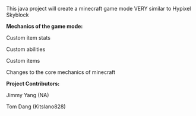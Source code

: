 This java project will create a minecraft game mode VERY similar to Hypixel Skyblock


**Mechanics of the game mode:**

Custom item stats

Custom abilities

Custom items

Changes to the core mechanics of minecraft



**Project Contributors:**

Jimmy Yang (NA)

Tom Dang (Kitslano828)
